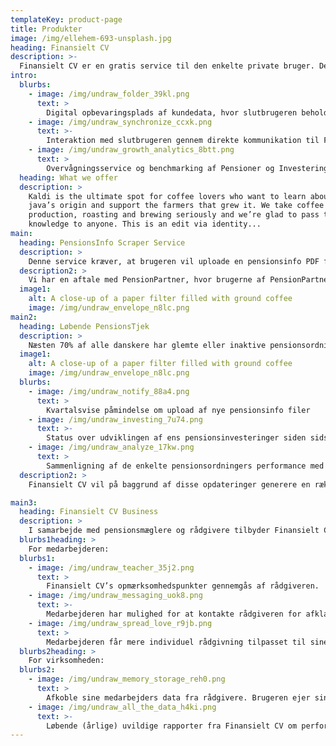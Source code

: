 ```yaml
---
templateKey: product-page
title: Produkter
image: /img/ellehem-693-unsplash.jpg
heading: Finansielt CV
description: >-
  Finansielt CV er en gratis service til den enkelte private bruger. Det er en let og overskuelig måde for slutbrugeren at bevare sine finansielle data trygt og GDPR rigtigt. Slutbrugeren kan igennem Finansielt CV følge med i udviklingen af de større økonomiske poster såsom pensioner og investeringer. Finansielt CV udstiller følgende B2B services:
intro:
  blurbs:
    - image: /img/undraw_folder_39kl.png
      text: >
        Digital opbevaringsplads af kundedata, hvor slutbrugeren beholder sine data og giver rådgiveren lov til at kigge med og hente data.
    - image: /img/undraw_synchronize_ccxk.png
      text: >-
        Interaktion med slutbrugeren gennem direkte kommunikation til Finansielt CV.
    - image: /img/undraw_growth_analytics_8btt.png
      text: >
        Overvågningsservice og benchmarking af Pensioner og Investeringer sat op af rådgiveren.
  heading: What we offer
  description: >
    Kaldi is the ultimate spot for coffee lovers who want to learn about their
    java’s origin and support the farmers that grew it. We take coffee
    production, roasting and brewing seriously and we’re glad to pass that
    knowledge to anyone. This is an edit via identity...
main:
  heading: PensionsInfo Scraper Service
  description: >
    Denne service kræver, at brugeren vil uploade en pensionsinfo PDF fil. Servicen indlæser oplysningerne fra PDFen og generere et maskinlæsbart format (Json eller XML). 
  description2: >  
    Vi har en aftale med PensionPartner, hvor brugerne af PensionPartners løsninger, Senioranalyse og Behovsanalyse kan benytte sig af denne service, så de slipper for manuelle indtastninger. 
  image1:
    alt: A close-up of a paper filter filled with ground coffee
    image: /img/undraw_envelope_n8lc.png
main2:
  heading: Løbende PensionsTjek
  description: >
    Næsten 70% af alle danskere har glemte eller inaktive pensionsordninger fra tidligere arbejdspladser. Derved smider de mange penge ud af vinduet ved at betale for meget i omkostninger eller ved at være placeret i de forkerte puljer. Herudover er det altid en god ide at holde øje med pensionsselskabets performance. Finansielt CV hjælper med at identificere eventuelle problemer. Løbende PensionsTjek er en gratis service, som alle kan tilmelde sig direkte på fincv.dk. Servicen består af følgende: 
  image1:
    alt: A close-up of a paper filter filled with ground coffee
    image: /img/undraw_envelope_n8lc.png    
  blurbs:
    - image: /img/undraw_notify_88a4.png
      text: >
        Kvartalsvise påmindelse om upload af nye pensionsinfo filer
    - image: /img/undraw_investing_7u74.png
      text: >-
        Status over udviklingen af ens pensionsinvesteringer siden sidst
    - image: /img/undraw_analyze_17kw.png
      text: >
        Sammenligning af de enkelte pensionsordningers performance med resten af Finansielt CV brugere (i anonymiseret form)
  description2: >
    Finansielt CV vil på baggrund af disse opdateringer generere en række opmærksomhedspunkter, som den enkelte kan reagere på enten selv, eller gennem en finansiel rådgiver/mægler, der muligvis i forvejen er tilknyttet virksomheden, som virksomhedens pensionsmægler/rådgiver.   

main3:
  heading: Finansielt CV Business
  description: >
    I samarbejde med pensionsmæglere og rådgivere tilbyder Finansielt CV en udvidet løbende pensionstjek som en virksomhedsordning. Det kræver, at virksomheden har en pensionsmægler/rådgiver tilknyttet, der enten har en samarbejdsaftale med Finansielt CV i forvejen eller gerne vil indgå i et Finansielt CV Business partnerskab. Fordelene ved at tilmelde sig denne ordning er følgende: 
  blurbs1heading: >
    For medarbejderen: 
  blurbs1:
    - image: /img/undraw_teacher_35j2.png
      text: >
        Finansielt CV’s opmærksomhedspunkter gennemgås af rådgiveren. 
    - image: /img/undraw_messaging_uok8.png
      text: >-
        Medarbejderen har mulighed for at kontakte rådgiveren for afklaringer om hvad der skal ske med hensyn til opmærksomhedspunkterne. 
    - image: /img/undraw_spread_love_r9jb.png
      text: >
        Medarbejderen får mere individuel rådgivning tilpasset til sine behov i takt med at forskellige behov opstår gennem livets forskellige faser. 
  blurbs2heading: >
    For virksomheden: 
  blurbs2:
    - image: /img/undraw_memory_storage_reh0.png
      text: >
        Afkoble sine medarbejders data fra rådgivere. Brugeren ejer sine data, så hvis virksomheden vælger en ny rådgiver, kan medarbejderne blot skifte rettighederne til hvem, der måtte tilgå disse data til den nye rådgiver.
    - image: /img/undraw_all_the_data_h4ki.png
      text: >-
        Løbende (årlige) uvildige rapporter fra Finansielt CV om performance af ens pensionsselskab og sammenligning med andre pensionsselskaber.  
---
```


